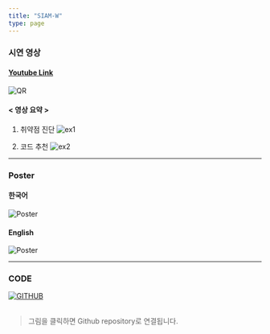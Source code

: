 ```yaml
---
title: "SIAM-W"
type: page
---
```


### 시연 영상
#### [Youtube Link](https://bit.ly/SIAM-W)

![![QR](/image/SIAM-W/QRcode.png)](https://bit.ly/SIAM-W)

#### < 영상 요약 >
1. 취약점 진단
![ex1](/image/SIAM-W/ex1.png)

2. 코드 추천
![ex2](/image/SIAM-W/ex2.png)

---

### Poster
#### 한국어
![Poster](/image/SIAM-W/Poster_kr.jpg)   

#### English
![Poster](/image/SIAM-W/Poster_en.jpg)  

---

### CODE
[![GITHUB](/image/profile/github-mark.png)](https://github.com/hanja1500/SIAM-W.git)
&nbsp;  
&nbsp;  
> 그림을 클릭하면 Github repository로 연결됩니다.

